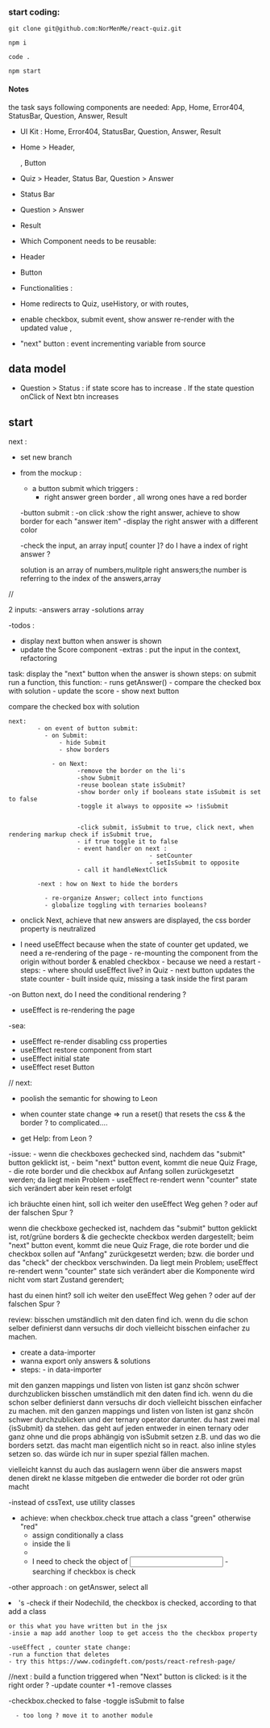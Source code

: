 ### start coding:

```
git clone git@github.com:NorMenMe/react-quiz.git

npm i

code .

npm start

```

#### Notes

the task says following components are needed:
App, Home, Error404, StatusBar, Question, Answer, Result

- UI Kit :
  Home, Error404, StatusBar, Question, Answer, Result

- Home > Header, <p> , Button
- Quiz > Header, Status Bar, Question > Answer
- Status Bar
- Question > Answer
- Result

- Which Component needs to be reusable:

- Header
- Button

- Functionalities :

- Home redirects to Quiz, useHistory, or with routes,

- enable checkbox, submit event, show answer re-render with the updated value ,

- "next" button : event incrementing variable from source

## data model

- Question > Status : if state score has to increase . If the state question onClick of Next btn increases

## start

next :

- set new branch

- from the mockup :

  - a button submit which triggers :
    - right answer green border , all wrong ones have a red border

  -button submit :
  -on click :show the right answer, achieve to show border for each "answer item"
  -display the right answer with a different color

  -check the input, an array input[ counter ]? do I have a index of right answer ?

  solution is an array of numbers,mulitple right answers;the number is referring to the index of the answers,array

//

2 inputs:
-answers array
-solutions array

-todos :

- display next button when answer is shown
- update the Score component
  -extras : put the input in the context, refactoring

task: display the "next" button when the answer is shown
steps:
on submit run a function, this function: - runs getAnswer() - compare the checked box with solution - update the score - show next button

compare the checked box with solution

    next:
            - on event of button submit:
              - on Submit:
                  - hide Submit
                  - show borders

                - on Next:
                       -remove the border on the li's
                       -show Submit
                       -reuse boolean state isSubmit?
                       -show border only if booleans state isSubmit is set to false
                       -toggle it always to opposite => !isSubmit


                       -click submit, isSubmit to true, click next, when rendering markup check if isSubmit true,
                       - if true toggle it to false
                       - event handler on next :
                                           - setCounter
                                           - setIsSubmit to opposite
                       - call it handleNextClick

            -next : how on Next to hide the borders

              - re-organize Answer; collect into functions
              - globalize toggling with ternaries booleans?

- onclick Next, achieve that new answers are displayed, the css border property is neutralized

- I need useEffect because when the state of counter get updated, we need a re-rendering of the page - re-mounting the component from the origin without border & enabled checkbox - because we need a restart - steps: - where should useEffect live? in Quiz - next button updates the state counter - built inside quiz, missing a task inside the first param

-on Button next, do I need the conditional rendering ?

- useEffect is re-rendering the page

-sea:

- useEffect re-render disabling css properties
- useEffect restore component from start
- useEffect initial state
- useEffect reset Button

// next:

- poolish the semantic for showing to Leon

- when counter state change => run a reset() that resets the css & the border ? to complicated....
- get Help: from Leon ?

-issue: - wenn die checkboxes gechecked sind, nachdem das "submit" button geklickt ist, - beim "next" button event, kommt die neue Quiz Frage, - die rote border und die checkbox auf Anfang sollen zurückgesetzt werden; da liegt mein Problem - useEffect re-rendert wenn "counter" state sich verändert aber kein reset erfolgt

ich bräuchte einen hint,
soll ich weiter den useEffect Weg gehen ? oder auf der falschen Spur ?

wenn die checkboxe gechecked ist,
nachdem das "submit" button geklickt ist,
rot/grüne borders & die gecheckte checkbox werden dargestellt;
beim "next" button event, kommt die neue Quiz Frage,
die rote border und die checkbox sollen auf "Anfang" zurückgesetzt werden;
bzw. die border und das "check" der checkbox verschwinden.
Da liegt mein Problem;
useEffect re-rendert wenn "counter" state sich verändert
aber die Komponente wird nicht vom start Zustand gerendert;

hast du einen hint?
soll ich weiter den useEffect Weg gehen ? oder auf der falschen Spur ?

review:
bisschen umständlich mit den daten find ich. wenn du die schon selber definierst dann versuchs dir doch vielleicht bisschen einfacher zu machen.

- create a data-importer
- wanna export only answers & solutions
- steps: - in data-importer

mit den ganzen mappings und listen von listen ist ganz shcön schwer durchzublicken
bisschen umständlich mit den daten find ich. wenn du die schon selber definierst dann versuchs dir doch vielleicht bisschen einfacher zu machen. mit den ganzen mappings und listen von listen ist ganz shcön schwer durchzublicken
und der ternary operator darunter. du hast zwei mal {isSubmit} da stehen. das geht auf jeden entweder in einen ternary oder ganz ohne und die props abhängig von isSubmit setzen z.B.
und das wo die borders setzt. das macht man eigentlich nicht so in react. also inline styles setzen so. das würde ich nur in super spezial fällen machen.

vielleicht kannst du auch das auslagern wenn über die answers mapst denen direkt ne klasse mitgeben die entweder die border rot oder grün macht

-instead of cssText, use utility classes

- achieve: when checkbox.check true attach a class "green" otherwise "red"
  - assign conditionally a class
  - inside the li
  -
  - I need to check the object of <input> - searching if checkbox is check

-other approach :
on getAnswer, select all <li> 's
-check if their Nodechild, the checkbox is checked, according to that add a class

    or this what you have written but in the jsx
    -insie a map add another loop to get access tho the checkbox property

    -useEffect , counter state change:
    -run a function that deletes
    - try this https://www.codingdeft.com/posts/react-refresh-page/

//next :
build a function triggered when "Next" button is clicked: is it the right order ?
-update counter +1
-remove classes

-checkbox.checked to false
-toggle isSubmit to false

      - too long ? move it to another module
